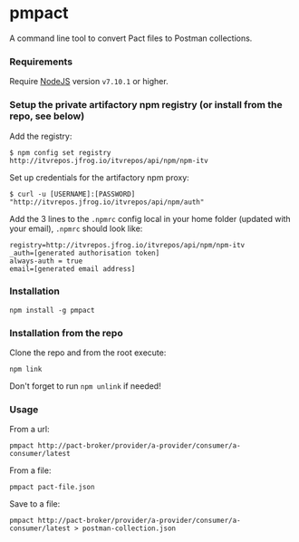 # pmpact

A command line tool to convert Pact files to Postman collections.

### Requirements

Require [NodeJS](https://nodejs.org/en/) version `v7.10.1` or higher.

### Setup the private artifactory npm registry (or install from the repo, see below)

Add the registry:

	$ npm config set registry http://itvrepos.jfrog.io/itvrepos/api/npm/npm-itv

Set up credentials for the artifactory npm proxy:

	$ curl -u [USERNAME]:[PASSWORD] "http://itvrepos.jfrog.io/itvrepos/api/npm/auth"

Add the 3 lines to the ```.npmrc``` config local in your home folder (updated with your email), ```.npmrc``` should look like:

```
registry=http://itvrepos.jfrog.io/itvrepos/api/npm/npm-itv
_auth=[generated authorisation token]
always-auth = true
email=[generated email address]
```

### Installation

```
npm install -g pmpact
```

### Installation from the repo

Clone the repo and from the root execute:

```
npm link
```

Don't forget to run `npm unlink` if needed!

### Usage

From a url:

```
pmpact http://pact-broker/provider/a-provider/consumer/a-consumer/latest
```

From a file:

```
pmpact pact-file.json
```

Save to a file:

```
pmpact http://pact-broker/provider/a-provider/consumer/a-consumer/latest > postman-collection.json
```

